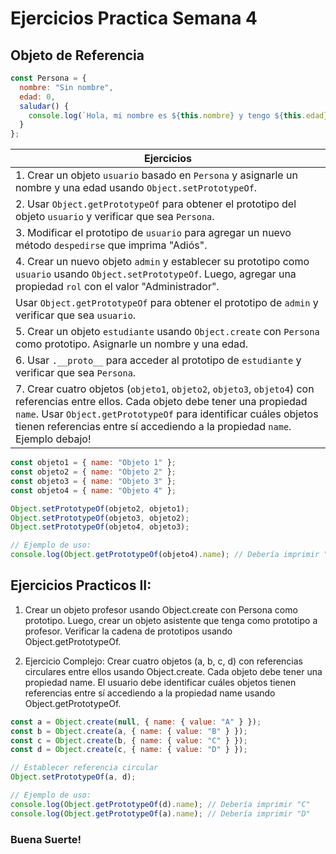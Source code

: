 # Ejercicios Practica Semana 4

## Objeto de Referencia
```javascript
const Persona = {
  nombre: "Sin nombre",
  edad: 0,
  saludar() {
    console.log(`Hola, mi nombre es ${this.nombre} y tengo ${this.edad} años.`);
  }
};
```

| **Ejercicios**                                                                                                                                                                                                 |
|---------------------------------------------------------------------------------------------------------------------------------------------------------------------------------------------------------------|
| 1. Crear un objeto `usuario` basado en `Persona` y asignarle un nombre y una edad usando `Object.setPrototypeOf`.                                                                                                |
| 2. Usar `Object.getPrototypeOf` para obtener el prototipo del objeto `usuario` y verificar que sea `Persona`.                                                                                                    |
| 3. Modificar el prototipo de `usuario` para agregar un nuevo método `despedirse` que imprima "Adiós".                                                                                                           |
| 4. Crear un nuevo objeto `admin` y establecer su prototipo como `usuario` usando `Object.setPrototypeOf`. Luego, agregar una propiedad `rol` con el valor "Administrador".                                       |
| Usar `Object.getPrototypeOf` para obtener el prototipo de `admin` y verificar que sea `usuario`.                                                                                                             |
| 5. Crear un objeto `estudiante` usando `Object.create` con `Persona` como prototipo. Asignarle un nombre y una edad.                                                                                            |
| 6. Usar `.__proto__` para acceder al prototipo de `estudiante` y verificar que sea `Persona`.                                                                                                                   |
| 7. Crear cuatro objetos (`objeto1`, `objeto2`, `objeto3`, `objeto4`) con referencias entre ellos. Cada objeto debe tener una propiedad `name`. Usar `Object.getPrototypeOf` para identificar cuáles objetos tienen referencias entre sí accediendo a la propiedad `name`. Ejemplo debajo!|

```javascript
const objeto1 = { name: "Objeto 1" };
const objeto2 = { name: "Objeto 2" };
const objeto3 = { name: "Objeto 3" };
const objeto4 = { name: "Objeto 4" };

Object.setPrototypeOf(objeto2, objeto1);
Object.setPrototypeOf(objeto3, objeto2);
Object.setPrototypeOf(objeto4, objeto3);

// Ejemplo de uso:
console.log(Object.getPrototypeOf(objeto4).name); // Debería imprimir "Objeto 3"
```
## Ejercicios Practicos II:
1. Crear un objeto profesor usando Object.create con Persona como prototipo. Luego, crear un objeto asistente que tenga como prototipo a profesor. Verificar la cadena de prototipos usando Object.getPrototypeOf.

2. Ejercicio Complejo: Crear cuatro objetos (a, b, c, d) con referencias circulares entre ellos usando Object.create. Cada objeto debe tener una propiedad name. El usuario debe identificar cuáles objetos tienen referencias entre sí accediendo a la propiedad name usando Object.getPrototypeOf.

```javascript
const a = Object.create(null, { name: { value: "A" } });
const b = Object.create(a, { name: { value: "B" } });
const c = Object.create(b, { name: { value: "C" } });
const d = Object.create(c, { name: { value: "D" } });

// Establecer referencia circular
Object.setPrototypeOf(a, d);

// Ejemplo de uso:
console.log(Object.getPrototypeOf(d).name); // Debería imprimir "C"
console.log(Object.getPrototypeOf(a).name); // Debería imprimir "D"
```
### Buena Suerte!